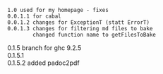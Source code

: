     1.0 used for my homepage - fixes  
    0.0.1.1 for cabal   
    0.0.1.2 changes for ExceptionT (statt ErrorT)  
    0.0.1.3 changes for filtering md files to bake   
            changed function name to getFilesToBake  

0.1.5 branch for ghc 9.2.5  
0.1.5.1  
0.1.5.2  added padoc2pdf